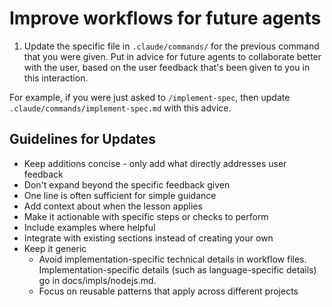 # Improve workflows for future agents

1. Update the specific file in `.claude/commands/` for the previous command that you were given. Put in advice for future agents to collaborate better with the user, based on the user feedback that's been given to you in this interaction.

For example, if you were just asked to `/implement-spec`, then update `.claude/commands/implement-spec.md` with this advice.

## Guidelines for Updates

- Keep additions concise - only add what directly addresses user feedback
- Don't expand beyond the specific feedback given
- One line is often sufficient for simple guidance
- Add context about when the lesson applies
- Make it actionable with specific steps or checks to perform
- Include examples where helpful
- Integrate with existing sections instead of creating your own
- Keep it generic
  - Avoid implementation-specific technical details in workflow files. Implementation-specific details (such as language-specific details) go in docs/impls/nodejs.md.
  - Focus on reusable patterns that apply across different projects

